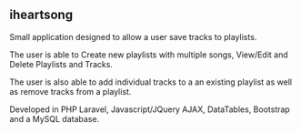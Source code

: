 
## iheartsong

Small application designed to allow a user save tracks to playlists. 

The user is able to Create new playlists with multiple songs, View/Edit and Delete Playlists and Tracks. 

The user is also able to add individual tracks to a an existing playlist as well as remove tracks from a playlist.

Developed in PHP Laravel, Javascript/JQuery AJAX, DataTables, Bootstrap and a MySQL database.